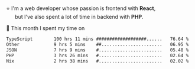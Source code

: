 ⭐ I'm a web developer whose passion is frontend with <b>React</b>,<br/>
&nbsp; &nbsp; &nbsp; but I've also spent a lot of time in backend with <b>PHP</b>.

📅 This month I spent my time on

<!--START_SECTION:waka-->

```txt
TypeScript        100 hrs 11 mins ###################......   76.64 %
Other             9 hrs 5 mins    ##.......................   06.95 %
JSON              7 hrs 9 mins    #........................   05.48 %
PHP               3 hrs 26 mins   #........................   02.64 %
Nix               2 hrs 38 mins   #........................   02.02 %
```

<!--END_SECTION:waka-->
